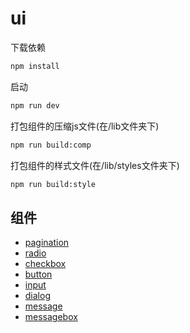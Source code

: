 # ui

下载依赖

```bash
npm install 
```

启动

```bash
npm run dev
```

打包组件的压缩js文件(在/lib文件夹下)

```bash
npm run build:comp
```

打包组件的样式文件(在/lib/styles文件夹下)

```bash
npm run build:style
```

## 组件

* [pagination](./src/packages/Pagination)
* [radio](./src/packages/Radio)
* [checkbox](./src/packages/Checkbox)
* [button](./src/packages/Button)
* [input](./src/packages/Input)
* [dialog](./src/packages/Dialog)
* [message](./src/packages/Message)
* [messagebox](./src/packages/MessageBox)